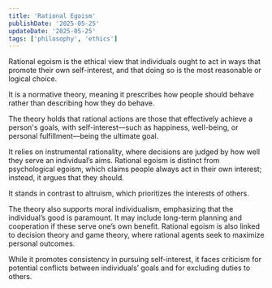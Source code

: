 ```yaml
---
title: 'Rational Egoism'
publishDate: '2025-05-25'
updateDate: '2025-05-25'
tags: ['philosophy', 'ethics']
---
```


Rational egoism is the ethical view that individuals ought to act in ways that promote their own self-interest, and that doing so is the most reasonable or logical choice.

It is a normative theory, meaning it prescribes how people should behave rather than describing how they do behave.

The theory holds that rational actions are those that effectively achieve a person's goals, with self-interest—such as happiness, well-being, or personal fulfillment—being the ultimate goal.

It relies on instrumental rationality, where decisions are judged by how well they serve an individual’s aims. Rational egoism is distinct from psychological egoism, which claims people always act in their own interest; instead, it argues that they should.

It stands in contrast to altruism, which prioritizes the interests of others.

The theory also supports moral individualism, emphasizing that the individual’s good is paramount. It may include long-term planning and cooperation if these serve one’s own benefit. Rational egoism is also linked to decision theory and game theory, where rational agents seek to maximize personal outcomes.

While it promotes consistency in pursuing self-interest, it faces criticism for potential conflicts between individuals’ goals and for excluding duties to others.
